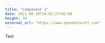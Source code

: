 ```yaml
---
title: "Component 1"
date: 2021-08-20T18:02:27+02:00
height: 70
external_url: "https://www.opendatasoft.com"
---
```


Text
